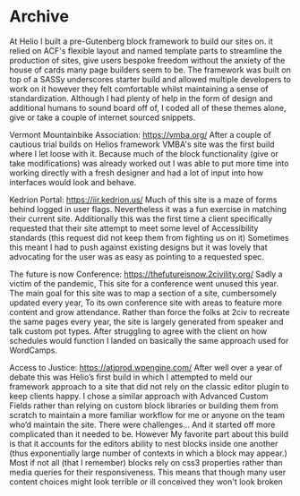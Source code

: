 # Archive
At Helio I built a pre-Gutenberg block framework to build our sites on. it relied on ACF's flexible layout and named template parts to streamline the production of sites, give users bespoke freedom without the anxiety of the house of cards many page builders seem to be.
The framework was built on top of a SASSy underscores starter build and allowed multiple developers to work on it however they felt comfortable whilst maintaining a sense of standardization.
Although I had plenty of help in the form of design and additional humans to sound board off of, I coded all of these themes alone, give or take a couple of internet sourced snippets.

Vermont Mountainbike Association: 
https://vmba.org/ 
After a couple of cautious trial builds on Helios framework VMBA's site was the first build where I let loose with it. Because much of the block functionality (give or take modifications) was already worked out I was able to put more time into working directly with a fresh designer and had a lot of input into how interfaces would look and behave.


Kedrion Portal: 
https://iir.kedrion.us/ 
Much of this site is a maze of forms behind logged in user flags. Nevertheless it was a fun exercise in matching their current site. Additionally this was the first time a client specifically requested that their site attempt to meet some level of Accessibility standards (this request did not keep them from fighting us on it) Sometimes this meant I had to push against existing designs but it was lovely that advocating for the user was as easy as pointing to a requested spec.

The future is now Conference: 
https://thefutureisnow.2civility.org/ 
Sadly a victim of the pandemic, This site for a conference went unused this year. The main goal for this site was to map a section of a site, cumbersomely updated every year, To its own conference site with areas to feature more content and grow attendance. Rather than force the folks at 2civ to recreate the same pages every year, the site is largely generated from speaker and talk custom pot types. After struggling to agree with the client on how schedules would function I landed on basically the same approach used for WordCamps. 


Access to Justice: 
https://atjprod.wpengine.com/
After well over a year of debate this was Helio’s first build in which I attempted to meld our framework approach to a site that did not rely on the classic editor plugin to keep clients happy. I chose a similar approach with Advanced Custom Fields rather than relying on custom block libraries or building them from scratch to maintain a more familiar workflow for me or anyone on the team who’d maintain the site. There were challenges… And it started off more complicated than it needed to be. However My favorite part about this build is that it accounts for the editors ability to nest blocks inside one another (thus exponentially large number of contexts in which a block may appear.) Most if not all (that I remember) blocks rely on css3 properties rather than media queries for their responsiveness. This means that though many user content choices might look terrible or ill conceived they won't look broken